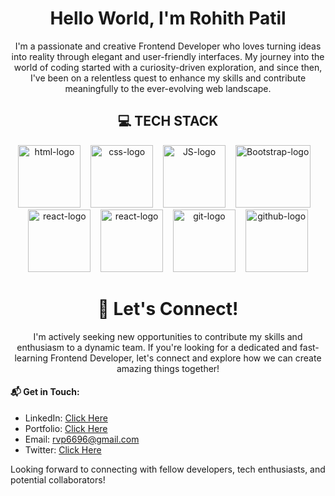 <h1 align="center">Hello World, I'm Rohith Patil</h1>

<p align="center">
        I'm a passionate and creative Frontend Developer who loves turning ideas into reality through elegant and
        user-friendly interfaces. My journey into the world of coding started with a curiosity-driven exploration, and
        since then, I've been on a relentless quest to enhance my skills and contribute meaningfully to the
        ever-evolving web landscape.
</p>

<h2 align="center"> 💻 TECH STACK</h2>

<div align="center">
  <img src="https://cdn.iconscout.com/icon/free/png-512/free-html-3628838-3030115.png?f=webp&w=256" height="100" width="100" alt="html-logo"> &nbsp;&nbsp;
  <img src="https://cdn.iconscout.com/icon/free/png-512/free-css-alt-3521367-2944811.png?f=webp&w=256" height="100" width="100" alt="css-logo"> &nbsp;&nbsp;
  <img src="https://cdn.iconscout.com/icon/free/png-512/free-javascript-3628858-3029998.png?f=webp&w=256" height="100" width="100" alt="JS-logo"> &nbsp;&nbsp;
  <img src="https://uxwing.com/wp-content/themes/uxwing/download/brands-and-social-media/bootstrap-5-logo-icon.png" height="100" width="120" alt="Bootstrap-logo"> &nbsp;&nbsp;
  <img src="https://tailwindcss.com/_next/static/media/tailwindcss-mark.3c5441fc7a190fb1800d4a5c7f07ba4b1345a9c8.svg" height="100" width="100"  alt="react-logo"> &nbsp;&nbsp;
  <img src="https://www.pngmart.com/files/23/Reactjs-PNG-Pic.png" height="100" width="100"  alt="react-logo"> &nbsp;&nbsp;
  <img src="https://upload.wikimedia.org/wikipedia/commons/thumb/3/3f/Git_icon.svg/1024px-Git_icon.svg.png" height="100" width="100" alt="git-logo"> &nbsp;&nbsp;
        
  <img src="https://cdn.iconscout.com/icon/free/png-512/free-social-283-116317.png?f=webp&w=256" height="100" width="100" alt="github-logo">
</div>


<h1 align="center">🤝 Let's Connect!</h1>

<p align="center">
I'm actively seeking new opportunities to contribute my skills and enthusiasm to a dynamic team. 
If you're looking for a dedicated and fast-learning Frontend Developer, let's connect and explore how we can create amazing things together!
</p>


#### 📬 Get in Touch:

- LinkedIn: <a href="https://linkedin.com/in/rohithpatil96" target="_new"> Click Here </a>
- Portfolio: <a href="https://rvp6696.github.io/portfolio/" target="_new"> Click Here </a>
- Email: rvp6696@gmail.com
- Twitter: <a href="https://twitter.com/alpha_geekster" target="_new"> Click Here </a>

Looking forward to connecting with fellow developers, tech enthusiasts, and potential collaborators!

